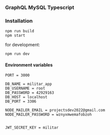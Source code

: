### GraphQL MySQL Typescript

### Installation

```
npm run build
npm start
```

for development:

```
npm run dev
```

#### Environment variables

```
PORT = 3000

DB_NAME = militar_app
DB_USERNAME = root
DB_PASSWORD = 42929163
DB_HOST = localhost
DB_PORT = 3306

NODE_MAILER_EMAIL = projectsdev2022@gmail.com
NODE_MAILER_PASSWORD = wznyxmwemafobzoh


JWT_SECRET_KEY = militar
```
